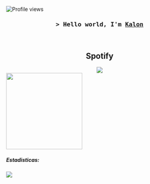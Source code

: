 

<!-- Profile Views Counter -->
![Profile views](https://gpvc.arturio.dev/oKalonm?v=3)

<!-- Intro  -->
<h3 align="center">
        <samp>&gt; Hello world, I'm
                <b><a target="_blank" href="">Kalon</a></b>
        </samp>
</h3>
<br>




<!-- Footer -->
<h2 align="center">Spotify</h2>
<div align="center"><a href="https://spotify-github-profile.vercel.app/api/view?uid=derin9999&redirect=true"><img src="https://spotify-github-profile.vercel.app/api/view?uid=7cxu1414pt4b2r7am1m2fay2q&cover_image=true&theme=novatorem"/></a></div>
        
        
<img src="https://lanyard-profile-readme.vercel.app/api/582372411228291092" align="center" height="205">


##### Estadisticas:
<a href="https://wakatime.com/@accomigt">
  <img src="https://github-readme-stats.vercel.app/api/wakatime?username=accomigt&show_icons=true&hide_border=true&bg_color=02265c&title_color=ea5e00&text_color=FFFFFF&icon_color=00d200" align="center">
</a>  



